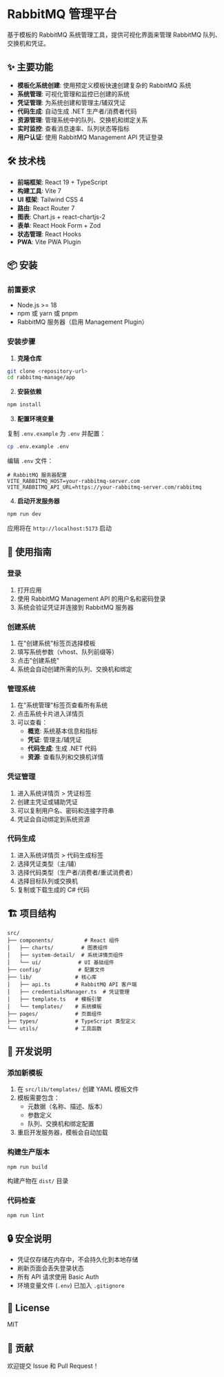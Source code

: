 # RabbitMQ 管理平台

基于模板的 RabbitMQ 系统管理工具，提供可视化界面来管理 RabbitMQ 队列、交换机和凭证。

## ✨ 主要功能

- **模板化系统创建**: 使用预定义模板快速创建复杂的 RabbitMQ 系统
- **系统管理**: 可视化管理和监控已创建的系统
- **凭证管理**: 为系统创建和管理主/辅双凭证
- **代码生成**: 自动生成 .NET 生产者/消费者代码
- **资源管理**: 管理系统中的队列、交换机和绑定关系
- **实时监控**: 查看消息速率、队列状态等指标
- **用户认证**: 使用 RabbitMQ Management API 凭证登录

## 🛠 技术栈

- **前端框架**: React 19 + TypeScript
- **构建工具**: Vite 7
- **UI 框架**: Tailwind CSS 4
- **路由**: React Router 7
- **图表**: Chart.js + react-chartjs-2
- **表单**: React Hook Form + Zod
- **状态管理**: React Hooks
- **PWA**: Vite PWA Plugin

## 📦 安装

### 前置要求

- Node.js >= 18
- npm 或 yarn 或 pnpm
- RabbitMQ 服务器（启用 Management Plugin）

### 安装步骤

1. **克隆仓库**
```bash
git clone <repository-url>
cd rabbitmq-manage/app
```

2. **安装依赖**
```bash
npm install
```

3. **配置环境变量**

复制 `.env.example` 为 `.env` 并配置：

```bash
cp .env.example .env
```

编辑 `.env` 文件：

```env
# RabbitMQ 服务器配置
VITE_RABBITMQ_HOST=your-rabbitmq-server.com
VITE_RABBITMQ_API_URL=https://your-rabbitmq-server.com/rabbitmq
```

4. **启动开发服务器**
```bash
npm run dev
```

应用将在 `http://localhost:5173` 启动

## 🚀 使用指南

### 登录

1. 打开应用
2. 使用 RabbitMQ Management API 的用户名和密码登录
3. 系统会验证凭证并连接到 RabbitMQ 服务器

### 创建系统

1. 在"创建系统"标签页选择模板
2. 填写系统参数（vhost、队列前缀等）
3. 点击"创建系统"
4. 系统会自动创建所需的队列、交换机和绑定

### 管理系统

1. 在"系统管理"标签页查看所有系统
2. 点击系统卡片进入详情页
3. 可以查看：
   - **概览**: 系统基本信息和指标
   - **凭证**: 管理主/辅凭证
   - **代码生成**: 生成 .NET 代码
   - **资源**: 查看队列和交换机详情

### 凭证管理

1. 进入系统详情页 > 凭证标签
2. 创建主凭证或辅助凭证
3. 可以复制用户名、密码和连接字符串
4. 凭证会自动绑定到系统资源

### 代码生成

1. 进入系统详情页 > 代码生成标签
2. 选择凭证类型（主/辅）
3. 选择代码类型（生产者/消费者/重试消费者）
4. 选择目标队列或交换机
5. 复制或下载生成的 C# 代码

## 🏗 项目结构

```
src/
├── components/          # React 组件
│   ├── charts/         # 图表组件
│   ├── system-detail/  # 系统详情页组件
│   └── ui/            # UI 基础组件
├── config/            # 配置文件
├── lib/              # 核心库
│   ├── api.ts        # RabbitMQ API 客户端
│   ├── credentialsManager.ts  # 凭证管理
│   ├── template.ts   # 模板引擎
│   └── templates/    # 系统模板
├── pages/            # 页面组件
├── types/            # TypeScript 类型定义
└── utils/            # 工具函数
```

## 📝 开发说明

### 添加新模板

1. 在 `src/lib/templates/` 创建 YAML 模板文件
2. 模板需要包含：
   - 元数据（名称、描述、版本）
   - 参数定义
   - 队列、交换机和绑定配置
3. 重启开发服务器，模板会自动加载

### 构建生产版本

```bash
npm run build
```

构建产物在 `dist/` 目录

### 代码检查

```bash
npm run lint
```

## 🔒 安全说明

- 凭证仅存储在内存中，不会持久化到本地存储
- 刷新页面会丢失登录状态
- 所有 API 请求使用 Basic Auth
- 环境变量文件 (`.env`) 已加入 `.gitignore`

## 📄 License

MIT

## 🤝 贡献

欢迎提交 Issue 和 Pull Request！
